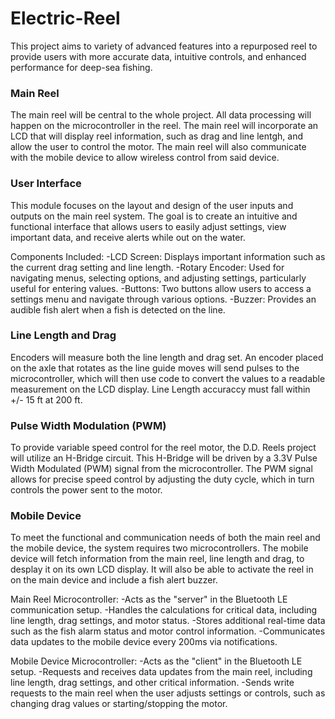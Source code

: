 # Electric-Reel
This project aims to variety of advanced features into a repurposed reel to provide users with more accurate data, intuitive controls, and enhanced performance for deep-sea fishing.
### Main Reel
The main reel will be central to the whole project. All data processing will happen on the microcontroller in the reel. The main reel will incorporate an LCD that will display reel information, such as drag and line lentgh, and allow the user to control the motor. The main reel will also communicate with the mobile device to allow wireless control from said device.
### User Interface
This module focuses on the layout and design of the user inputs and outputs on the main reel system. The goal is to create an intuitive and functional interface that allows users to easily adjust settings, view important data, and receive alerts while out on the water. 

Components Included:
-LCD Screen: Displays important information such as the current drag setting and line length.
-Rotary Encoder: Used for navigating menus, selecting options, and adjusting settings, particularly useful for entering values.
-Buttons: Two buttons allow users to access a settings menu and navigate through various options.
-Buzzer: Provides an audible fish alert when a fish is detected on the line.
### Line Length and Drag
Encoders will measure both the line length and drag set. An encoder placed on the axle that rotates as the line guide moves will send pulses to the microcontroller, which will then use code to convert the values to a readable measurement on the LCD display. Line Length accuraccy must fall within +/- 15 ft at 200 ft. 
### Pulse Width Modulation (PWM)
To provide variable speed control for the reel motor, the D.D. Reels project will utilize an H-Bridge circuit. This H-Bridge will be driven by a 3.3V Pulse Width Modulated (PWM) signal from the microcontroller. The PWM signal allows for precise speed control by adjusting the duty cycle, which in turn controls the power sent to the motor.
### Mobile Device
To meet the functional and communication needs of both the main reel and the mobile device, the system requires two microcontrollers. The mobile device will fetch information from the main reel, line length and drag, to desplay it on its own LCD display. It will also be able to activate the reel in on the main device and include a fish alert buzzer. 

Main Reel Microcontroller:
-Acts as the "server" in the Bluetooth LE communication setup.
-Handles the calculations for critical data, including line length, drag settings, and motor status.
-Stores additional real-time data such as the fish alarm status and motor control information.
-Communicates data updates to the mobile device every 200ms via notifications.

Mobile Device Microcontroller:
-Acts as the "client" in the Bluetooth LE setup.
-Requests and receives data updates from the main reel, including line length, drag settings, and other critical information.
-Sends write requests to the main reel when the user adjusts settings or controls, such as changing drag values or starting/stopping the motor.
